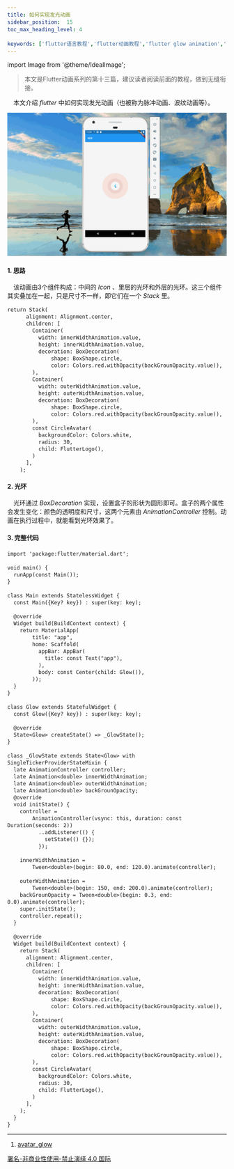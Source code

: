 ```yaml
---
title: 如何实现发光动画
sidebar_position:  15
toc_max_heading_level: 4

keywords: ['flutter语言教程','flutter动画教程','flutter glow animation','flutter pulse animation','flutter脉冲动画']
---
```


import Image from '@theme/IdealImage';

> 本文是Flutter动画系列的第十三篇，建议读者阅读前面的教程，做到无缝衔接。

 本文介绍 _flutter_ 中如何实现发光动画（也被称为脉冲动画、波纹动画等）。

![发光动画](./asserts/flutter_glow_animation1.gif)

#### 1. 思路

 该动画由3个组件构成：中间的 _Icon_ 、里层的光环和外层的光环。这三个组件其实叠加在一起，只是尺寸不一样，即它们在一个 _Stack_ 里。

    return Stack(
          alignment: Alignment.center,
          children: [
            Container(
              width: innerWidthAnimation.value,
              height: innerWidthAnimation.value,
              decoration: BoxDecoration(
                  shape: BoxShape.circle,
                  color: Colors.red.withOpacity(backGrounOpacity.value)),
            ),
            Container(
              width: outerWidthAnimation.value,
              height: outerWidthAnimation.value,
              decoration: BoxDecoration(
                  shape: BoxShape.circle,
                  color: Colors.red.withOpacity(backGrounOpacity.value)),
            ),
            const CircleAvatar(
              backgroundColor: Colors.white,
              radius: 30,
              child: FlutterLogo(),
            )
          ],
        );

#### 2. 光环

 光环通过 _BoxDecoration_ 实现，设置盒子的形状为圆形即可。盒子的两个属性会发生变化：颜色的透明度和尺寸，这两个元素由 _AnimationController_ 控制。动画在执行过程中，就能看到光环效果了。

#### 3. 完整代码

    import 'package:flutter/material.dart';

    void main() {
      runApp(const Main());
    }

    class Main extends StatelessWidget {
      const Main({Key? key}) : super(key: key);

      @override
      Widget build(BuildContext context) {
        return MaterialApp(
            title: "app",
            home: Scaffold(
              appBar: AppBar(
                title: const Text("app"),
              ),
              body: const Center(child: Glow()),
            ));
      }
    }

    class Glow extends StatefulWidget {
      const Glow({Key? key}) : super(key: key);

      @override
      State<Glow> createState() => _GlowState();
    }

    class _GlowState extends State<Glow> with SingleTickerProviderStateMixin {
      late AnimationController controller;
      late Animation<double> innerWidthAnimation;
      late Animation<double> outerWidthAnimation;
      late Animation<double> backGrounOpacity;
      @override
      void initState() {
        controller =
            AnimationController(vsync: this, duration: const Duration(seconds: 2))
              ..addListener(() {
                setState(() {});
              });

        innerWidthAnimation =
            Tween<double>(begin: 80.0, end: 120.0).animate(controller);

        outerWidthAnimation =
            Tween<double>(begin: 150, end: 200.0).animate(controller);
        backGrounOpacity = Tween<double>(begin: 0.3, end: 0.0).animate(controller);
        super.initState();
        controller.repeat();
      }

      @override
      Widget build(BuildContext context) {
        return Stack(
          alignment: Alignment.center,
          children: [
            Container(
              width: innerWidthAnimation.value,
              height: innerWidthAnimation.value,
              decoration: BoxDecoration(
                  shape: BoxShape.circle,
                  color: Colors.red.withOpacity(backGrounOpacity.value)),
            ),
            Container(
              width: outerWidthAnimation.value,
              height: outerWidthAnimation.value,
              decoration: BoxDecoration(
                  shape: BoxShape.circle,
                  color: Colors.red.withOpacity(backGrounOpacity.value)),
            ),
            const CircleAvatar(
              backgroundColor: Colors.white,
              radius: 30,
              child: FlutterLogo(),
            )
          ],
        );
      }
    }

* * *

1.  [avatar_glow](https://github.com/apgapg/avatar_glow)

[署名-非商业性使用-禁止演绎 4.0 国际](https://creativecommons.org/licenses/by-nc-nd/4.0/deed.zh)
